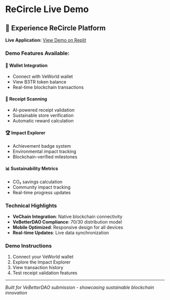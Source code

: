 # ReCircle Live Demo

## 🌟 Experience ReCircle Platform

**Live Application:** [View Demo on Replit](https://your-replit-demo-link.replit.dev)

### Demo Features Available:

#### 🔗 Wallet Integration
- Connect with VeWorld wallet
- View B3TR token balance
- Real-time blockchain transactions

#### 📱 Receipt Scanning
- AI-powered receipt validation
- Sustainable store verification
- Automatic reward calculation

#### 🏆 Impact Explorer
- Achievement badge system
- Environmental impact tracking
- Blockchain-verified milestones

#### 📊 Sustainability Metrics
- CO₂ savings calculation
- Community impact tracking
- Real-time progress updates

### Technical Highlights
- **VeChain Integration**: Native blockchain connectivity
- **VeBetterDAO Compliance**: 70/30 distribution model
- **Mobile Optimized**: Responsive design for all devices
- **Real-time Updates**: Live data synchronization

### Demo Instructions
1. Connect your VeWorld wallet
2. Explore the Impact Explorer
3. View transaction history
4. Test receipt validation features

---
*Built for VeBetterDAO submission - showcasing sustainable blockchain innovation*